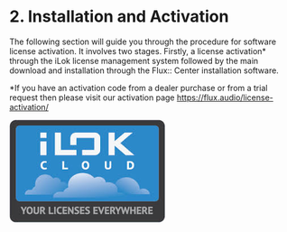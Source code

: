 # 2. Installation and Activation

The following section will guide you through the procedure for software license activation. It involves two stages. Firstly, a license activation* through the iLok license
management system followed by the main download and installation through the
Flux:: Center installation software.

*If you have an activation code from a dealer purchase or from a trial request then please visit
our activation page https://flux.audio/license-activation/

![](../include/SpatRevolution_UserGuide_-012.jpg)
